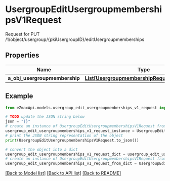 # UsergroupEditUsergroupmembershipsV1Request

Request for PUT /1/object/usergroup/{pkiUsergroupID}/editUsergroupmemberships

## Properties

Name | Type | Description | Notes
------------ | ------------- | ------------- | -------------
**a_obj_usergroupmembership** | [**List[UsergroupmembershipRequestCompound]**](UsergroupmembershipRequestCompound.md) |  | 

## Example

```python
from eZmaxApi.models.usergroup_edit_usergroupmemberships_v1_request import UsergroupEditUsergroupmembershipsV1Request

# TODO update the JSON string below
json = "{}"
# create an instance of UsergroupEditUsergroupmembershipsV1Request from a JSON string
usergroup_edit_usergroupmemberships_v1_request_instance = UsergroupEditUsergroupmembershipsV1Request.from_json(json)
# print the JSON string representation of the object
print(UsergroupEditUsergroupmembershipsV1Request.to_json())

# convert the object into a dict
usergroup_edit_usergroupmemberships_v1_request_dict = usergroup_edit_usergroupmemberships_v1_request_instance.to_dict()
# create an instance of UsergroupEditUsergroupmembershipsV1Request from a dict
usergroup_edit_usergroupmemberships_v1_request_from_dict = UsergroupEditUsergroupmembershipsV1Request.from_dict(usergroup_edit_usergroupmemberships_v1_request_dict)
```
[[Back to Model list]](../README.md#documentation-for-models) [[Back to API list]](../README.md#documentation-for-api-endpoints) [[Back to README]](../README.md)


